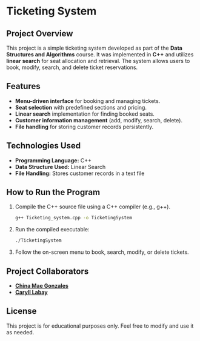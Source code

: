 # Ticketing System

## Project Overview
This project is a simple ticketing system developed as part of the **Data Structures and Algorithms** course. It was implemented in **C++** and utilizes **linear search** for seat allocation and retrieval. The system allows users to book, modify, search, and delete ticket reservations.

## Features
- **Menu-driven interface** for booking and managing tickets.
- **Seat selection** with predefined sections and pricing.
- **Linear search** implementation for finding booked seats.
- **Customer information management** (add, modify, search, delete).
- **File handling** for storing customer records persistently.

## Technologies Used
- **Programming Language:** C++
- **Data Structure Used:** Linear Search
- **File Handling:** Stores customer records in a text file

## How to Run the Program
1. Compile the C++ source file using a C++ compiler (e.g., g++).
   ```sh
   g++ Ticketing_system.cpp -o TicketingSystem
   ```
2. Run the compiled executable:
   ```sh
   ./TicketingSystem
   ```
3. Follow the on-screen menu to book, search, modify, or delete tickets.

## Project Collaborators
- **[China Mae Gonzales](https://github.com/chinagonzales)**
- **[Caryll Labay](https://github.com/caryll-labay)**

## License
This project is for educational purposes only. Feel free to modify and use it as needed.

